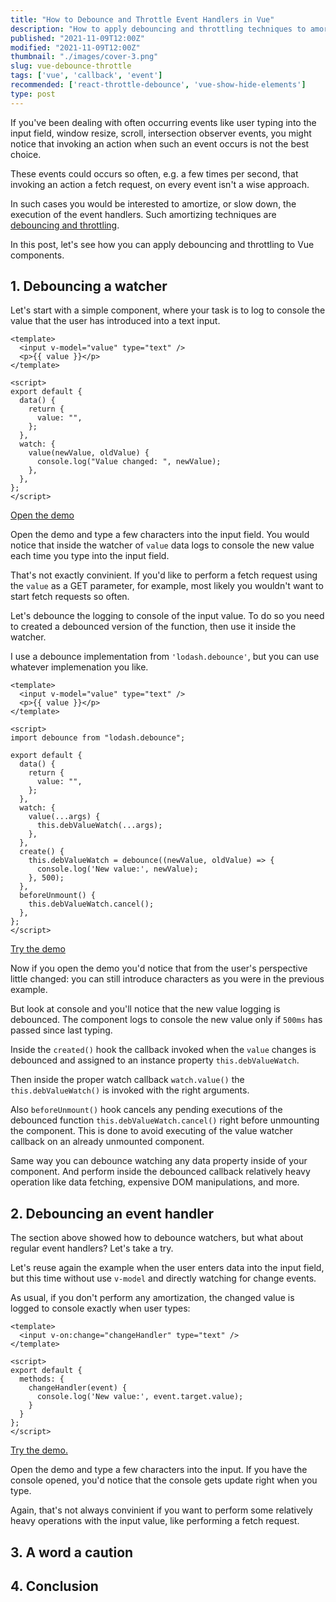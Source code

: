 ```yaml
---
title: "How to Debounce and Throttle Event Handlers in Vue"
description: "How to apply debouncing and throttling techniques to amortize the execution of event handlers in Vue"
published: "2021-11-09T12:00Z"
modified: "2021-11-09T12:00Z"
thumbnail: "./images/cover-3.png"
slug: vue-debounce-throttle
tags: ['vue', 'callback', 'event']
recommended: ['react-throttle-debounce', 'vue-show-hide-elements']
type: post
---
```


If you've been dealing with often occurring events like user typing into the input field, window resize, scroll, intersection observer events, you might notice that invoking an action when such an event occurs is not the best choice.  

These events could occurs so often, e.g. a few times per second, that invoking an action a fetch request, on every event isn't a wise approach.  

In such cases you would be interested to amortize, or slow down, the execution of the event handlers. Such amortizing techniques are [debouncing and throttling](https://css-tricks.com/debouncing-throttling-explained-examples/).  

In this post, let's see how you can apply debouncing and throttling to Vue components.  

## 1. Debouncing a watcher

Let's start with a simple component, where your task is to log to console the value that the user has introduced into a text input.  

```vue
<template>
  <input v-model="value" type="text" />
  <p>{{ value }}</p>
</template>

<script>
export default {
  data() {
    return {
      value: "",
    };
  },
  watch: {
    value(newValue, oldValue) {
      console.log("Value changed: ", newValue);
    },
  },
};
</script>
```

[Open the demo](https://codesandbox.io/s/vue-input-szgn1?file=/src/App.vue)

Open the demo and type a few characters into the input field. You would notice that inside the watcher of `value` data logs to console the new value each time you type into the input field.  

That's not exactly convinient. If you'd like to perform a fetch request using the `value` as a GET parameter, for example, most likely you wouldn't want to start fetch requests so often.  

Let's debounce the logging to console of the input value. To do so you need to created a debounced version of the function, then use it inside the watcher. 

I use a debounce implementation from `'lodash.debounce'`, but you can use whatever implemenation you like.  

```vue
<template>
  <input v-model="value" type="text" />
  <p>{{ value }}</p>
</template>

<script>
import debounce from "lodash.debounce";

export default {
  data() {
    return {
      value: "",
    };
  },
  watch: {
    value(...args) {
      this.debValueWatch(...args);
    },
  },
  create() {
    this.debValueWatch = debounce((newValue, oldValue) => {
      console.log('New value:', newValue);
    }, 500);
  },
  beforeUnmount() {
    this.debValueWatch.cancel();
  },
};
</script>
```

[Try the demo](https://codesandbox.io/s/vue-input-debounced-4vwex?file=/src/App.vue)

Now if you open the demo you'd notice that from the user's perspective little changed: you can still introduce characters as you were in the previous example.  

But look at console and you'll notice that the new value logging is debounced. The component logs to console the new value only if `500ms` has passed since last typing.  

Inside the `created()` hook the callback invoked when the `value` changes is debounced and assigned to an instance property `this.debValueWatch`.  

Then inside the proper watch callback `watch.value()` the `this.debValueWatch()` is invoked with the right arguments. 

Also `beforeUnmount()` hook cancels any pending executions of the debounced function `this.debValueWatch.cancel()` right before unmounting the component. This is done to avoid executing of the value watcher callback on an already unmounted component.  

Same way you can debounce watching any data property inside of your component. And perform inside the debounced callback relatively heavy operation like data fetching, expensive DOM manipulations, and more.  

## 2. Debouncing an event handler

The section above showed how to debounce watchers, but what about regular event handlers? Let's take a try.  

Let's reuse again the example when the user enters data into the input field, but this time without use `v-model` and directly watching for change events.  

As usual, if you don't perform any amortization, the changed value is logged to console exactly when user types:

```vue
<template>
  <input v-on:change="changeHandler" type="text" />
</template>

<script>
export default {
  methods: {
    changeHandler(event) {
      console.log('New value:', event.target.value);
    }
  }
};
</script>
```

[Try the demo.](https://codesandbox.io/s/vue-event-handler-plls4?file=/src/App.vue)

Open the demo and type a few characters into the input. If you have the console opened, you'd notice that the console gets update
right when you type.  

Again, that's not always convinient if you want to perform some relatively heavy operations with the input value, like performing a fetch request.  

## 3. A word a caution

## 4. Conclusion